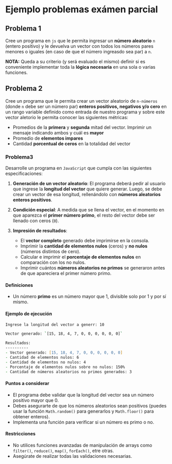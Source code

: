 # Ejemplo problemas exámen parcial

## Problema 1
Cree un programa en `js` que le permita ingresar un **número aleatorio** `n` (entero positivo) y le devuelva un vector con todos los números pares menores o iguales (en caso de que el número ingreasdo sea par) a `n`.

**NOTA:** Queda a su criterio (y será evaluado el mismo) definir si es conveniente implementar toda la **lógica necesaria** en una sola o varias funciones.

## Problema 2
Cree un programa que le permita crear un vector aleatorio de `n-números` (donde `n` debe ser un número par) **enteros positivos, negativos y/o cero** en un rango variable definido como entrada de nuestro programa y sobre este vector aletorio le permita conocer las siguientes métricas:

- Promedios de la **primera** y **segunda** mitad del vector. Imprimir un mensaje indicando ambos y cuál es **mayor**
- Promedio de **elementos impares**
- Cantidad **porcentual de ceros** en la totalidad del vector

### Problema3

Desarrolle un programa en `JavaScript` que cumpla con las siguientes especificaciones:

1. **Generación de un vector aleatorio**:
   El programa deberá pedir al usuario que ingrese la **longitud del vector** que quiere generar. Luego, se debe crear un vector de esa longitud, rellenándolo con **números aleatorios enteros positivos**.

2. **Condición especial**:
   A medida que se llena el vector, en el momento en que aparezca el **primer número primo**, el resto del vector debe ser llenado con ceros (`0`).

3. **Impresión de resultados**:
   - El **vector completo** generado debe imprimirse en la consola.
   - Imprimir la **cantidad de elementos nulos** (ceros) y **no nulos** (números distintos de cero).
   - Calcular e imprimir el **porcentaje de elementos nulos** en comparación con los no nulos.
   - Imprimir cuántos **números aleatorios no primos** se generaron antes de que apareciera el primer número primo.

#### Definiciones

- Un número **primo** es un número mayor que 1, divisible solo por 1 y por sí mismo.

#### Ejemplo de ejecución

```zsh
Ingrese la longitud del vector a generr: 10

Vector generado: `[15, 18, 4, 7, 0, 0, 0, 0, 0, 0]`

Resultados:
----------
- Vector generado: [15, 18, 4, 7, 0, 0, 0, 0, 0, 0]
- Cantidad de elementos nulos: 6
- Cantidad de elementos no nulos: 4
- Porcentaje de elementos nulos sobre no nulos: 150%
- Cantidad de números aleatorios no primos generados: 3
```

#### Puntos a considerar

- El programa debe validar que la longitud del vector sea un número positivo mayor que 0.
- Debes asegurarte de que los números aleatorios sean positivos (puedes usar la función `Math.random()` para generarlos y `Math.floor()` para obtener enteros).
- Implementa una función para verificar si un número es primo o no.

#### Restricciones

- No utilices funciones avanzadas de manipulación de arrays como `filter()`, `reduce()`, `map()`, `forEach()`, etre otras.
- Asegúrate de realizar todas las validaciones necesarias.

